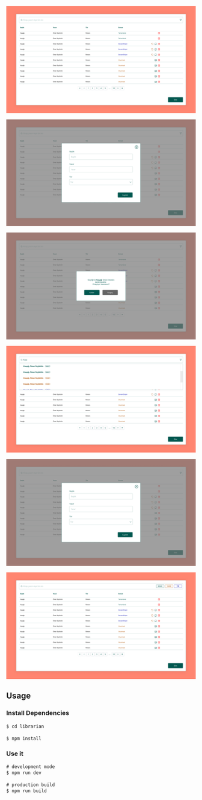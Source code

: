 <p align="center"><img src="design/homepage.png"></p>
<p align="center"><img src="design/addbook.png"></p>
<p align="center"><img src="design/removebook.png"></p>
<p align="center"><img src="design/search.png"></p>
<p align="center"><img src="design/emptylist.png"></p>
<p align="center"><img src="design/filter.png"></p>

## Usage

### Install Dependencies

```
$ cd librarian

$ npm install
```

### Use it

```
# development mode
$ npm run dev

# production build
$ npm run build
```
